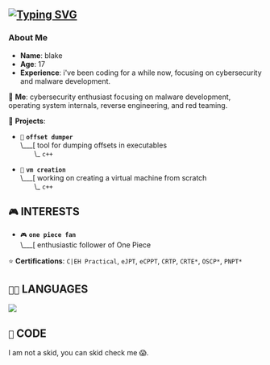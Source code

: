 ## [![Typing SVG](https://readme-typing-svg.demolab.com?font=Terminess+Nerd+Font+Mono&size=20&duration=2000&pause=500&color=49F7B6&background=FFFFFF00&vCenter=true&random=true&width=540&height=40&lines=hey%2C+it's+Blake!;currently%3A+poking+at+windows+with+a+stick;currently%3A+studying+the+arcane+arts;currently%3A+spamming+F5+inIDA;currently%3A+shadowboxing+security+solutions;currently%3A+succumbing+to+the+void;currently%3A+loitering+in+CPL%3D0;currently%3A+thumbing+through+grimoires+(SDMs))](https://git.io/typing-svg)

### About Me
- **Name**: blake
- **Age**: 17
- **Experience**: i've been coding for a while now, focusing on cybersecurity and malware  development.

💬 **Me**: cybersecurity enthusiast focusing on malware development, operating system internals, reverse engineering, and red teaming. 

🌱 **Projects**:

- `📜` **`offset dumper`**<br>
  \\___[ tool for dumping offsets in executables<br>
  &nbsp;&nbsp;&nbsp;&nbsp;&nbsp;&nbsp;&nbsp;\\\_ `c++`

- `🔧` **`vm creation`**<br>
  \\___[ working on creating a virtual machine from scratch<br>
  &nbsp;&nbsp;&nbsp;&nbsp;&nbsp;&nbsp;&nbsp;\\\_ `c++`

## `🎮` INTERESTS
- `🎮` **`one piece fan`**<br>
  \\___[ enthusiastic follower of One Piece<br>

⭐ **Certifications**: `C|EH Practical`, `eJPT`, `eCPPT`, `CRTP`, `CRTE*`, `OSCP*`, `PNPT*`

## `👨‍💻` LANGUAGES
[![](https://skillicons.dev/icons?i=c,cpp,cs,python,bash,powershell,neovim,vim,visualstudio,vscode,arch,lua,windows,robloxstudio)](https://skillicons.dev)

## `🧠` CODE
I am not a skid, you can skid check me 😱.
